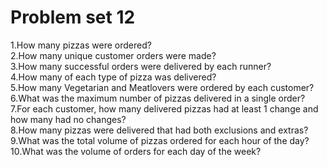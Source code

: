 # Problem set 12

1.How many pizzas were ordered?<br>
2.How many unique customer orders were made?<br>
3.How many successful orders were delivered by each runner?<br>
4.How many of each type of pizza was delivered?<br>
5.How many Vegetarian and Meatlovers were ordered by each customer?<br>
6.What was the maximum number of pizzas delivered in a single order?<br>
7.For each customer, how many delivered pizzas had at least 1 change and how many had no changes?<br>
8.How many pizzas were delivered that had both exclusions and extras?<br>
9.What was the total volume of pizzas ordered for each hour of the day?<br>
10.What was the volume of orders for each day of the week?<br>
